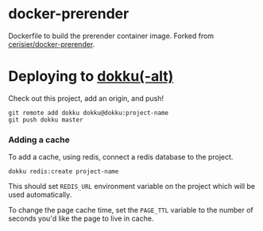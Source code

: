 docker-prerender
================

Dockerfile to build the prerender container image.
Forked from [cerisier/docker-prerender](https://github.com/cerisier/docker-prerender).


Deploying to [dokku(-alt)](https://github.com/dokku-alt/dokku-alt)
==================

Check out this project, add an origin, and push!

```
git remote add dokku dokku@dokku:project-name
git push dokku master
```

### Adding a cache

To add a cache, using redis, connect a redis database to the project.

`dokku redis:create project-name`

This should set `REDIS_URL` environment variable on the project which will
be used automatically.

To change the page cache time, set the `PAGE_TTL` variable to the number
of seconds you'd like the page to live in cache.
